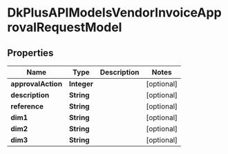 
# DkPlusAPIModelsVendorInvoiceApprovalRequestModel

## Properties
Name | Type | Description | Notes
------------ | ------------- | ------------- | -------------
**approvalAction** | **Integer** |  |  [optional]
**description** | **String** |  |  [optional]
**reference** | **String** |  |  [optional]
**dim1** | **String** |  |  [optional]
**dim2** | **String** |  |  [optional]
**dim3** | **String** |  |  [optional]



